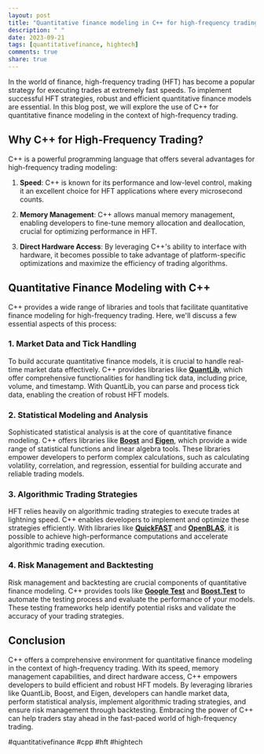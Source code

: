 ```yaml
---
layout: post
title: "Quantitative finance modeling in C++ for high-frequency trading"
description: " "
date: 2023-09-21
tags: [quantitativefinance, hightech]
comments: true
share: true
---
```


In the world of finance, high-frequency trading (HFT) has become a popular strategy for executing trades at extremely fast speeds. To implement successful HFT strategies, robust and efficient quantitative finance models are essential. In this blog post, we will explore the use of C++ for quantitative finance modeling in the context of high-frequency trading.

## Why C++ for High-Frequency Trading?

C++ is a powerful programming language that offers several advantages for high-frequency trading modeling:

1. **Speed**: C++ is known for its performance and low-level control, making it an excellent choice for HFT applications where every microsecond counts.

2. **Memory Management**: C++ allows manual memory management, enabling developers to fine-tune memory allocation and deallocation, crucial for optimizing performance in HFT.

3. **Direct Hardware Access**: By leveraging C++'s ability to interface with hardware, it becomes possible to take advantage of platform-specific optimizations and maximize the efficiency of trading algorithms.

## Quantitative Finance Modeling with C++

C++ provides a wide range of libraries and tools that facilitate quantitative finance modeling for high-frequency trading. Here, we'll discuss a few essential aspects of this process:

### 1. Market Data and Tick Handling

To build accurate quantitative finance models, it is crucial to handle real-time market data effectively. C++ provides libraries like **[QuantLib](https://www.quantlib.org/)**, which offer comprehensive functionalities for handling tick data, including price, volume, and timestamp. With QuantLib, you can parse and process tick data, enabling the creation of robust HFT models.

### 2. Statistical Modeling and Analysis

Sophisticated statistical analysis is at the core of quantitative finance modeling. C++ offers libraries like **[Boost](https://www.boost.org/)** and **[Eigen](http://eigen.tuxfamily.org/)**, which provide a wide range of statistical functions and linear algebra tools. These libraries empower developers to perform complex calculations, such as calculating volatility, correlation, and regression, essential for building accurate and reliable trading models.

### 3. Algorithmic Trading Strategies

HFT relies heavily on algorithmic trading strategies to execute trades at lightning speed. C++ enables developers to implement and optimize these strategies efficiently. With libraries like **[QuickFAST](https://www.quickfast.org/)** and **[OpenBLAS](https://www.openblas.net/)**, it is possible to achieve high-performance computations and accelerate algorithmic trading execution.

### 4. Risk Management and Backtesting

Risk management and backtesting are crucial components of quantitative finance modeling. C++ provides tools like **[Google Test](https://github.com/google/googletest)** and **[Boost.Test](https://www.boost.org/doc/libs/1_72_0/libs/test/doc/html/)** to automate the testing process and evaluate the performance of your models. These testing frameworks help identify potential risks and validate the accuracy of your trading strategies.

## Conclusion

C++ offers a comprehensive environment for quantitative finance modeling in the context of high-frequency trading. With its speed, memory management capabilities, and direct hardware access, C++ empowers developers to build efficient and robust HFT models. By leveraging libraries like QuantLib, Boost, and Eigen, developers can handle market data, perform statistical analysis, implement algorithmic trading strategies, and ensure risk management through backtesting. Embracing the power of C++ can help traders stay ahead in the fast-paced world of high-frequency trading.

#quantitativefinance #cpp #hft #hightech